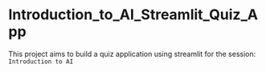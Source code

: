 # Introduction_to_AI_Streamlit_Quiz_App
This project aims to build a quiz application using streamlit for the session: `Introduction to AI`
